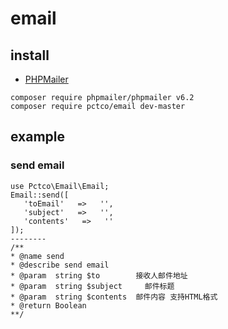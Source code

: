 # email

## install
* [PHPMailer](https://github.com/PHPMailer/PHPMailer)
```
composer require phpmailer/phpmailer v6.2
composer require pctco/email dev-master
```


## example
### send email
```
use Pctco\Email\Email;
Email::send([
   'toEmail'   =>   '',
   'subject'   =>   '',
   'contents'   =>   ''
]);
--------
/**
* @name send
* @describe send email
* @param  string $to        接收人邮件地址
* @param  string $subject     邮件标题
* @param  string $contents  邮件内容 支持HTML格式
* @return Boolean
**/
```
